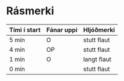 # Rásmerki
|  Tími í start |  Fánar uppi | Hljóðmerki  | 
|---|---|---|
|  5 mín | O  | stutt flaut |
|  4 mín |  OP | stutt flaut  |
|  1 mín |  O | langt flaut  |
|  0 mín |   | stutt flaut |
